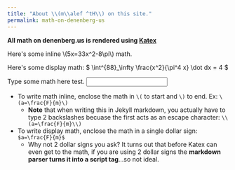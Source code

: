 ```yaml
---
title: "About \\(m\\alef ^tH\\) on this site."
permalink: math-on-denenberg-us
---
```


**All math on denenberg.us is rendered using [Katex](https://katex.org)**

Here's some inline \\(5x=33x^2-8\pi\\) math.

Here's some display math:
$
\int^{88}\_\infty \frac{x^2}{\pi^4 x} \dot dx = 4
$

Type some math here test.
<input id="katex-element" type="text" onkeyup="render()">

<p id="katex-display"></p>

- To write math inline, enclose the math in `\(` to start and `\)` to end. Ex: `\(a=\frac{F}{m}\)`
  - **Note** that when writing this in Jekyll markdown, you actually have to type 2 backslashes becuase the first acts as an escape character: `\\(a=\frac{F}{m}\\)`
- To write display math, enclose the math in a single dollar sign: `$a=\frac{F}{m}$`
  - Why not 2 dollar signs you ask? It turns out that before Katex can even get to the math, if you are using 2 dollar signs the **markdown parser turns it into a script tag**...so not ideal.

<script>
  
  function render() {
    let el=document.getElementById('katex-element');
    let display = document.getElementById("katex-display");

    try {
    katex.render(el.value,display, {displayMode: true});
    } catch (e) {
      display.textContent = "error in latex";
    }
  }
</script>
